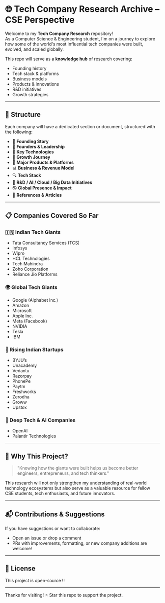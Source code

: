# 🌐 Tech Company Research Archive – CSE Perspective

Welcome to my **Tech Company Research** repository!  
As a Computer Science & Engineering student, I'm on a journey to explore how some of the world's most influential tech companies were built, evolved, and scaled globally.

This repo will serve as a **knowledge hub** of research covering:
- Founding history
- Tech stack & platforms
- Business models
- Products & innovations
- R&D initiatives
- Growth strategies

---

## 📁 Structure

Each company will have a dedicated section or document, structured with the following:
- 📜 **Founding Story**
- 👤 **Founders & Leadership**
- 🧠 **Key Technologies**
- 🚀 **Growth Journey**
- 💼 **Major Products & Platforms**
- 📊 **Business & Revenue Model**
- 🔍 **Tech Stack**
- 🧪 **R&D / AI / Cloud / Big Data Initiatives**
- 🌎 **Global Presence & Impact**
- 🔗 **References & Articles**

---

## 📋 Companies Covered So Far

### 🇮🇳 Indian Tech Giants
- Tata Consultancy Services (TCS)  
- Infosys  
- Wipro  
- HCL Technologies  
- Tech Mahindra  
- Zoho Corporation  
- Reliance Jio Platforms  

### 🌍 Global Tech Giants
- Google (Alphabet Inc.)  
- Amazon  
- Microsoft  
- Apple Inc.  
- Meta (Facebook)  
- NVIDIA  
- Tesla  
- IBM  

### 🚀 Rising Indian Startups
- BYJU’s  
- Unacademy  
- Vedantu  
- Razorpay  
- PhonePe  
- Paytm  
- Freshworks  
- Zerodha  
- Groww  
- Upstox  

### 🤖 Deep Tech & AI Companies
- OpenAI  
- Palantir Technologies  

---

## 🧠 Why This Project?

> "Knowing how the giants were built helps us become better engineers, entrepreneurs, and tech thinkers."

This research will not only strengthen my understanding of real-world technology ecosystems but also serve as a valuable resource for fellow CSE students, tech enthusiasts, and future innovators.

---

## 📬 Contributions & Suggestions

If you have suggestions or want to collaborate:
- Open an issue or drop a comment
- PRs with improvements, formatting, or new company additions are welcome!

---

## 🧾 License

This project is open-source !!

---

Thanks for visiting! ⭐ Star this repo to support the project.
